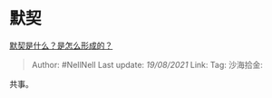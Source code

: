 # 默契
[默契是什么？是怎么形成的？](https://www.zhihu.com/question/20349170/answer/1653892037)

> Author: #NellNell
> Last update: *19/08/2021*
> Link:
> Tag:
> 沙海拾金:

共事。
